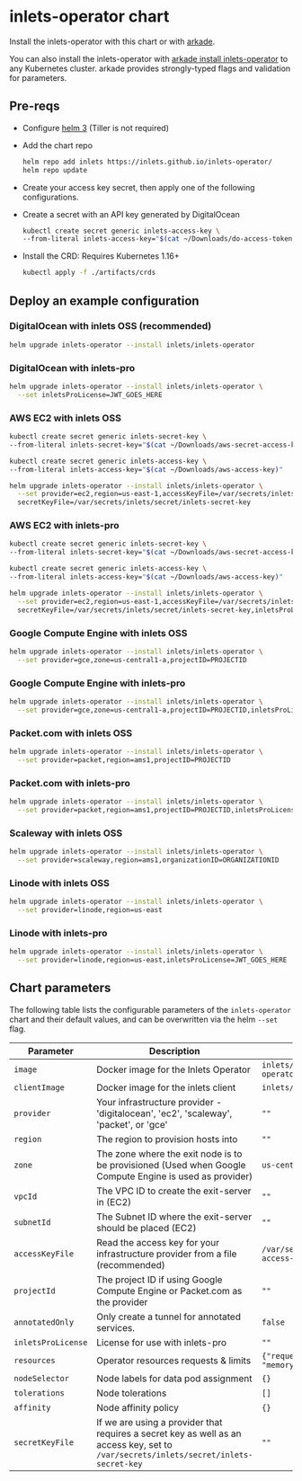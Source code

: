 # inlets-operator chart

Install the inlets-operator with this chart or with [arkade](https://get-arkade.dev).

You can also install the inlets-operator with [arkade install inlets-operator](https://get-arkade.dev) to any Kubernetes cluster. arkade provides strongly-typed flags and validation for parameters.

## Pre-reqs

* Configure [helm 3](https://github.com/openfaas/faas-netes/blob/master/HELM.md) (Tiller is not required)

* Add the chart repo

  ```sh
  helm repo add inlets https://inlets.github.io/inlets-operator/
  helm repo update
  ```

* Create your access key secret, then apply one of the following configurations.

* Create a secret with an API key generated by DigitalOcean

    ```sh
    kubectl create secret generic inlets-access-key \
    --from-literal inlets-access-key="$(cat ~/Downloads/do-access-token)"
    ```

* Install the CRD:
    Requires Kubernetes 1.16+
    ```sh
    kubectl apply -f ./artifacts/crds
    ```

## Deploy an example configuration

### DigitalOcean with inlets OSS (recommended)

```sh
helm upgrade inlets-operator --install inlets/inlets-operator
```

### DigitalOcean with inlets-pro

```sh
helm upgrade inlets-operator --install inlets/inlets-operator \
  --set inletsProLicense=JWT_GOES_HERE
```

### AWS EC2 with inlets OSS

```bash
kubectl create secret generic inlets-secret-key \
--from-literal inlets-secret-key="$(cat ~/Downloads/aws-secret-access-key)"

kubectl create secret generic inlets-access-key \
--from-literal inlets-access-key="$(cat ~/Downloads/aws-access-key)"

helm upgrade inlets-operator --install inlets/inlets-operator \
  --set provider=ec2,region=us-east-1,accessKeyFile=/var/secrets/inlets/inlets-access-key,\
  secretKeyFile=/var/secrets/inlets/secret/inlets-secret-key
```

### AWS EC2 with inlets-pro

```bash
kubectl create secret generic inlets-secret-key \
--from-literal inlets-secret-key="$(cat ~/Downloads/aws-secret-access-key)"

kubectl create secret generic inlets-access-key \
--from-literal inlets-access-key="$(cat ~/Downloads/aws-access-key)"

helm upgrade inlets-operator --install inlets/inlets-operator \
  --set provider=ec2,region=us-east-1,accessKeyFile=/var/secrets/inlets/inlets-access-key,\
  secretKeyFile=/var/secrets/inlets/secret/inlets-secret-key,inletsProLicense=JWT_GOES_HERE
```

### Google Compute Engine with inlets OSS

```sh
helm upgrade inlets-operator --install inlets/inlets-operator \
  --set provider=gce,zone=us-central1-a,projectID=PROJECTID
```

### Google Compute Engine with inlets-pro

```sh
helm upgrade inlets-operator --install inlets/inlets-operator \
  --set provider=gce,zone=us-central1-a,projectID=PROJECTID,inletsProLicense=JWT_GOES_HERE
```

### Packet.com with inlets OSS

```sh
helm upgrade inlets-operator --install inlets/inlets-operator \
  --set provider=packet,region=ams1,projectID=PROJECTID
```

### Packet.com with inlets-pro

```sh
helm upgrade inlets-operator --install inlets/inlets-operator \
  --set provider=packet,region=ams1,projectID=PROJECTID,inletsProLicense=JWT_GOES_HERE
```

### Scaleway with inlets OSS

```sh
helm upgrade inlets-operator --install inlets/inlets-operator \
  --set provider=scaleway,region=ams1,organizationID=ORGANIZATIONID
```

### Linode with inlets OSS

```sh
helm upgrade inlets-operator --install inlets/inlets-operator \
  --set provider=linode,region=us-east
```

### Linode with inlets-pro

```sh
helm upgrade inlets-operator --install inlets/inlets-operator \
  --set provider=linode,region=us-east,inletsProLicense=JWT_GOES_HERE
```


## Chart parameters

The following table lists the configurable parameters of the `inlets-operator` chart and their default values,
and can be overwritten via the helm `--set` flag.

Parameter | Description | Default
---                             | ---                                                                     | ---
`image`                 | Docker image for the Inlets Operator                                            | `inlets/inlets-operator:0.7.4`
`clientImage`           | Docker image for the inlets client                                              | `inlets/inlets:2.7.2`
`provider`              | Your infrastructure provider - 'digitalocean', 'ec2', 'scaleway', 'packet', or 'gce'                       | `""`
`region`                | The region to provision hosts into                                              | `""`
`zone`                  | The zone where the exit node is to be provisioned (Used when Google Compute Engine is used as provider) | `us-central1-a`
`vpcId`                 | The VPC ID to create the exit-server in (EC2) | `""`
`subnetId`              | The Subnet ID where the exit-server should be placed (EC2) | `""`
`accessKeyFile`         | Read the access key for your infrastructure provider from a file (recommended)  | `/var/secrets/inlets/inlets-access-key`
`projectId`             | The project ID if using Google Compute Engine or Packet.com  as the provider    | `""`
`annotatedOnly`         | Only create a tunnel for annotated services.                                    | `false`
`inletsProLicense`      | License for use with inlets-pro                                                 | `""`
`resources`             | Operator resources requests & limits                                            | `{"requests":{"cpu": "100m", "memory": "128Mi"}}`
`nodeSelector`          | Node labels for data pod assignment                                             | `{}`
`tolerations`           | Node tolerations                                                                | `[]`
`affinity`              | Node affinity policy                                                            | `{}`
`secretKeyFile`         | If we are using a provider that requires a secret key as well as an access key, set to `/var/secrets/inlets/secret/inlets-secret-key` | `""`
